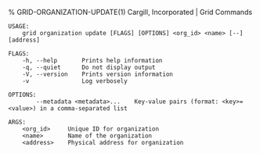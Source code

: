 % GRID-ORGANIZATION-UPDATE(1) Cargill, Incorporated | Grid Commands
<!--
  Copyright 2018-2021 Cargill Incorporated
  Licensed under Creative Commons Attribution 4.0 International License
  https://creativecommons.org/licenses/by/4.0/
-->

```
USAGE:
    grid organization update [FLAGS] [OPTIONS] <org_id> <name> [--] [address]

FLAGS:
    -h, --help       Prints help information
    -q, --quiet      Do not display output
    -V, --version    Prints version information
    -v               Log verbosely

OPTIONS:
        --metadata <metadata>...    Key-value pairs (format: <key>=<value>) in a comma-separated list

ARGS:
    <org_id>     Unique ID for organization
    <name>       Name of the organization
    <address>    Physical address for organization
```
